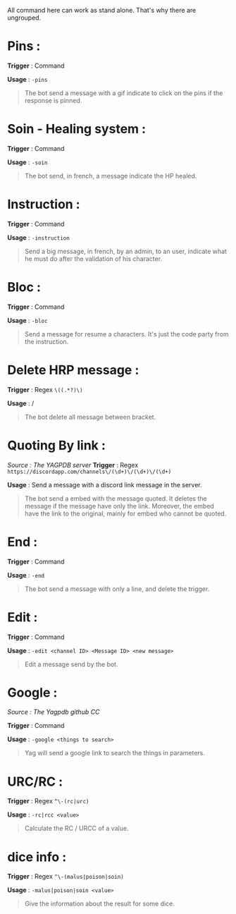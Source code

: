 All command here can work as stand alone. That's why there are ungrouped.

# Pins :
**Trigger** : Command

**Usage** : `-pins`
> The bot send a message with a gif indicate to click on the pins if the response is pinned.

# Soin - Healing system :
**Trigger** : Command

**Usage** : `-soin`
> The bot send, in french, a message indicate the HP healed.

# Instruction :
**Trigger** : Command

**Usage** : `-instruction`
> Send a big message, in french, by an admin, to an user, indicate what he must do after the validation of his character.

# Bloc :
**Trigger** : Command

**Usage** : `-bloc`
> Send a message for resume a characters. It's just the code party from the instruction.

# Delete HRP message :
**Trigger** : Regex `\((.*?)\)`

**Usage** : /
> The bot delete all message between bracket.

# Quoting By link :
*Source : The YAGPDB server*
**Trigger** : Regex `https://discordapp.com/channels\/(\d+)\/(\d+)\/(\d+)`

**Usage** : Send a message with a discord link message in the server.
> The bot send a embed with the message quoted. It deletes the message if the message have only the link. Moreover, the embed have the link to the original, mainly for embed who cannot be quoted.

# End :
**Trigger** : Command

**Usage** : `-end`
> The bot send a message with only a line, and delete the trigger.

# Edit :
**Trigger** : Command

**Usage** : `-edit <channel ID> <Message ID> <new message>`
> Edit a message send by the bot.

# Google :
*Source : The Yagpdb github CC*

**Trigger** : Command

**Usage** : `-google <things to search>`
> Yag will send a google link to search the things in parameters.

# URC/RC :

**Trigger** : Regex `^\-(rc|urc)`

**Usage** : `-rc|rcc <value>`

> Calculate the RC / URCC of a value.

# dice info :

**Trigger** : Regex `^\-(malus|poison|soin)`

**Usage** : `-malus|poison|soin <value>`

> Give the information about the result for some dice.
